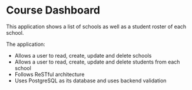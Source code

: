 # Course Dashboard

This application shows a list of schools as well as a student roster of each school.

The application:

* Allows a user to read, create, update and delete schools
* Allows a user to read, create, update and delete students from each school
* Follows ReSTful architecture
* Uses PostgreSQL as its database and uses backend validation
